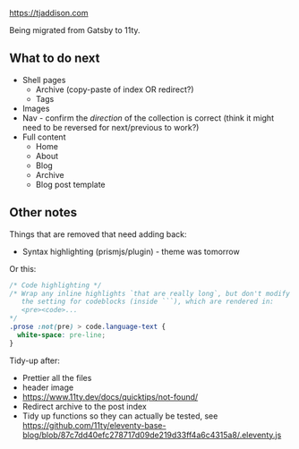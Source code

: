 https://tjaddison.com

Being migrated from Gatsby to 11ty.

## What to do next

- Shell pages
  - Archive (copy-paste of index OR redirect?)
  - Tags
- Images
- Nav - confirm the _direction_ of the collection is correct (think it might need to be reversed for next/previous to work?)
- Full content
  - Home
  - About
  - Blog
  - Archive
  - Blog post template

## Other notes

Things that are removed that need adding back:

- Syntax highlighting (prismjs/plugin) - theme was tomorrow

Or this:

````css
/* Code highlighting */
/* Wrap any inline highlights `that are really long`, but don't modify
   the setting for codeblocks (inside ```), which are rendered in:
   <pre><code>...
*/
.prose :not(pre) > code.language-text {
  white-space: pre-line;
}
````

Tidy-up after:

- Prettier all the files
- header image
- https://www.11ty.dev/docs/quicktips/not-found/
- Redirect archive to the post index
- Tidy up functions so they can actually be tested, see https://github.com/11ty/eleventy-base-blog/blob/87c7dd40efc278717d09de219d33ff4a6c4315a8/.eleventy.js
